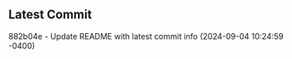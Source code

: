 
## Latest Commit
882b04e - Update README with latest commit info (2024-09-04 10:24:59 -0400) <Yunxi-Zhou>
